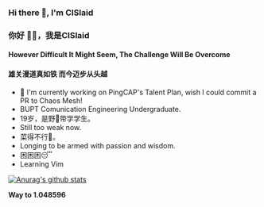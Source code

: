 ### Hi there 👋, I'm ClSlaid
### 你好 👋🏻️，我是ClSlaid
#### However Difficult It Might Seem, The Challenge Will Be Overcome
#### 雄关漫道真如铁 而今迈步从头越


<!--- 🔭 I'm currently working on [simple BUPT-CES's 16-bits CPU Developing course](https://github.com/ClSlaid/Naive_CPU). -->
- 🔭 I'm currently working on PingCAP's Talent Plan, wish I could commit a PR to Chaos Mesh!
- BUPT Comunication Engineering Undergraduate.
- 19岁，是野🐓️带学学生。
- Still too weak now.
- 菜得不行🥬。
- Longing to be armed with passion and wisdom.
- 困困困😴️
- Learning Vim


[![Anurag's github stats](https://github-readme-stats.vercel.app/api?username=ClSlaid&layout=compact&show_icons=true)](https://github.com/anuraghazra/github-readme-stats)
<!--START_SECTION:waka-->
<!--END_SECTION:waka-->

**Way to 1.048596**

<!--
**ClSlaid/ClSlaid** is a ✨ _special_ ✨ repository because its `README.md` (this file) appears on your GitHub profile.

Here are some ideas to get you started:

- 🔭 I’m currently working on ...
- 🌱 I’m currently learning ...
- 👯 I’m looking to collaborate on ...
- 🤔 I’m looking for help with ...
- 💬 Ask me about ...
- 📫 How to reach me: ...
- 😄 Pronouns: ...
- ⚡ Fun fact: ...
-->

